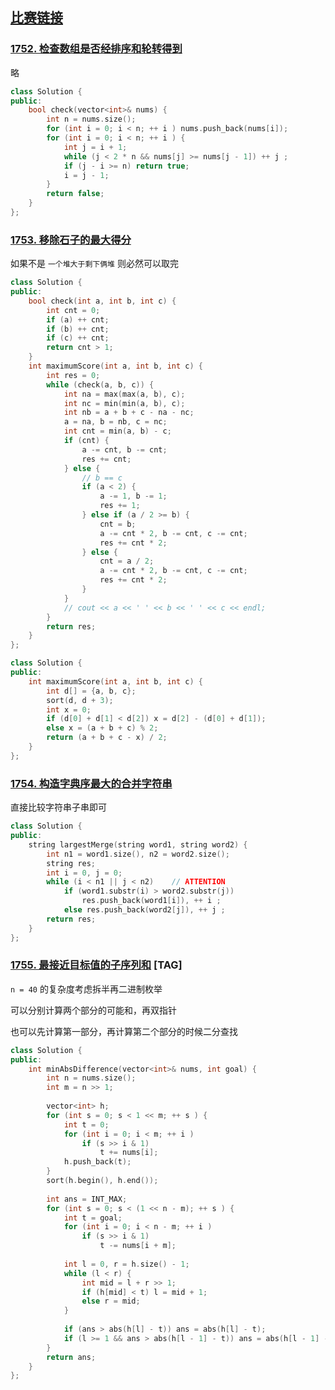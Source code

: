 ## [比赛链接](https://leetcode-cn.com/contest/weekly-contest-227/)


### [1752. 检查数组是否经排序和轮转得到](https://leetcode-cn.com/problems/check-if-array-is-sorted-and-rotated/)

略

```c++
class Solution {
public:
    bool check(vector<int>& nums) {
        int n = nums.size();
        for (int i = 0; i < n; ++ i ) nums.push_back(nums[i]);
        for (int i = 0; i < n; ++ i ) {
            int j = i + 1;
            while (j < 2 * n && nums[j] >= nums[j - 1]) ++ j ;
            if (j - i >= n) return true;
            i = j - 1;
        }
        return false;
    }
};
```


### [1753. 移除石子的最大得分](https://leetcode-cn.com/problems/maximum-score-from-removing-stones/)

如果不是 `一个堆大于剩下俩堆` 则必然可以取完

```c++
class Solution {
public:
    bool check(int a, int b, int c) {
        int cnt = 0;
        if (a) ++ cnt;
        if (b) ++ cnt;
        if (c) ++ cnt;
        return cnt > 1;
    }
    int maximumScore(int a, int b, int c) {
        int res = 0;
        while (check(a, b, c)) {
            int na = max(max(a, b), c);
            int nc = min(min(a, b), c);
            int nb = a + b + c - na - nc;
            a = na, b = nb, c = nc;
            int cnt = min(a, b) - c;
            if (cnt) {
                a -= cnt, b -= cnt;
                res += cnt;
            } else {
                // b == c
                if (a < 2) {
                    a -= 1, b -= 1;
                    res += 1;
                } else if (a / 2 >= b) {
                    cnt = b;
                    a -= cnt * 2, b -= cnt, c -= cnt;
                    res += cnt * 2;
                } else {
                    cnt = a / 2;
                    a -= cnt * 2, b -= cnt, c -= cnt;
                    res += cnt * 2;
                }
            }
            // cout << a << ' ' << b << ' ' << c << endl;
        }
        return res;
    }
};
```

```c++
class Solution {
public:
    int maximumScore(int a, int b, int c) {
        int d[] = {a, b, c};
        sort(d, d + 3);
        int x = 0;
        if (d[0] + d[1] < d[2]) x = d[2] - (d[0] + d[1]);
        else x = (a + b + c) % 2;
        return (a + b + c - x) / 2;
    }
};
```


### [1754. 构造字典序最大的合并字符串](https://leetcode-cn.com/problems/largest-merge-of-two-strings/)

直接比较字符串子串即可

```c++
class Solution {
public:
    string largestMerge(string word1, string word2) {
        int n1 = word1.size(), n2 = word2.size();
        string res;
        int i = 0, j = 0;
        while (i < n1 || j < n2)    // ATTENTION
            if (word1.substr(i) > word2.substr(j))
                res.push_back(word1[i]), ++ i ;
            else res.push_back(word2[j]), ++ j ;
        return res;
    }
};
```

### [1755. 最接近目标值的子序列和](https://leetcode-cn.com/problems/closest-subsequence-sum/) [TAG]

`n = 40` 的复杂度考虑拆半再二进制枚举

可以分别计算两个部分的可能和，再双指针

也可以先计算第一部分，再计算第二个部分的时候二分查找

```c++
class Solution {
public:
    int minAbsDifference(vector<int>& nums, int goal) {
        int n = nums.size();
        int m = n >> 1;
        
        vector<int> h;
        for (int s = 0; s < 1 << m; ++ s ) {
            int t = 0;
            for (int i = 0; i < m; ++ i )
                if (s >> i & 1) 
                    t += nums[i];
            h.push_back(t);
        }
        sort(h.begin(), h.end());
        
        int ans = INT_MAX;
        for (int s = 0; s < (1 << n - m); ++ s ) {
            int t = goal;
            for (int i = 0; i < n - m; ++ i )
                if (s >> i & 1)
                    t -= nums[i + m];
            
            int l = 0, r = h.size() - 1;
            while (l < r) {
                int mid = l + r >> 1;
                if (h[mid] < t) l = mid + 1;
                else r = mid;
            }
            
            if (ans > abs(h[l] - t)) ans = abs(h[l] - t);
            if (l >= 1 && ans > abs(h[l - 1] - t)) ans = abs(h[l - 1] - t);
        }
        return ans;
    }
};
```
